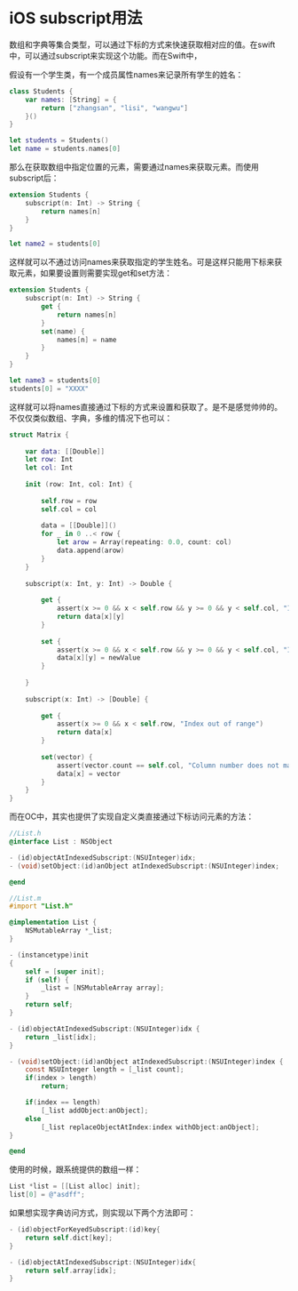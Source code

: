 # iOS subscript用法

数组和字典等集合类型，可以通过下标的方式来快速获取相对应的值。在swift中，可以通过subscript来实现这个功能。而在Swift中，

假设有一个学生类，有一个成员属性names来记录所有学生的姓名：

```swift
class Students {
    var names: [String] = {
        return ["zhangsan", "lisi", "wangwu"]
    }()
}

let students = Students()
let name = students.names[0]
```


那么在获取数组中指定位置的元素，需要通过names来获取元素。而使用subscript后：

```swift
extension Students {
    subscript(n: Int) -> String {
        return names[n]
    }
}

let name2 = students[0]
```

这样就可以不通过访问names来获取指定的学生姓名。可是这样只能用下标来获取元素，如果要设置则需要实现get和set方法：

```swift
extension Students {
    subscript(n: Int) -> String {
        get {
            return names[n]
        }
        set(name) {
            names[n] = name
        }
    }
}

let name3 = students[0]
students[0] = "XXXX"
```

这样就可以将names直接通过下标的方式来设置和获取了。是不是感觉帅帅的。不仅仅类似数组、字典，多维的情况下也可以：

```swift
struct Matrix {
    
    var data: [[Double]]
    let row: Int
    let col: Int
    
    init (row: Int, col: Int) {
        
        self.row = row
        self.col = col
        
        data = [[Double]]()
        for _ in 0 ..< row {
            let arow = Array(repeating: 0.0, count: col)
            data.append(arow)
        }
    }
    
    subscript(x: Int, y: Int) -> Double {
    
        get {
            assert(x >= 0 && x < self.row && y >= 0 && y < self.col, "Index out of range.")
            return data[x][y]
        }
        
        set {
            assert(x >= 0 && x < self.row && y >= 0 && y < self.col, "Index out of range.")
            data[x][y] = newValue
        }
        
    }
    
    subscript(x: Int) -> [Double] {
    
        get {
            assert(x >= 0 && x < self.row, "Index out of range")
            return data[x]
        }
        
        set(vector) {
            assert(vector.count == self.col, "Column number does not match.")
            data[x] = vector
        }
    }
}
```

而在OC中，其实也提供了实现自定义类直接通过下标访问元素的方法：

```objectivec
//List.h
@interface List : NSObject

- (id)objectAtIndexedSubscript:(NSUInteger)idx;
- (void)setObject:(id)anObject atIndexedSubscript:(NSUInteger)index;

@end

//List.m
#import "List.h"

@implementation List {
    NSMutableArray *_list;
}

- (instancetype)init
{
    self = [super init];
    if (self) {
        _list = [NSMutableArray array];
    }
    return self;
}

- (id)objectAtIndexedSubscript:(NSUInteger)idx {
    return _list[idx];
}

- (void)setObject:(id)anObject atIndexedSubscript:(NSUInteger)index {
    const NSUInteger length = [_list count];
    if(index > length)
        return;

    if(index == length)
        [_list addObject:anObject];
    else
        [_list replaceObjectAtIndex:index withObject:anObject];
}

@end

```

使用的时候，跟系统提供的数组一样：

```objectivec
List *list = [[List alloc] init];
list[0] = @"asdff";
```

如果想实现字典访问方式，则实现以下两个方法即可：

```objectivec
- (id)objectForKeyedSubscript:(id)key{
    return self.dict[key];
}

- (id)objectAtIndexedSubscript:(NSUInteger)idx{
    return self.array[idx];
}
```

